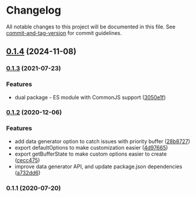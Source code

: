 # Changelog

All notable changes to this project will be documented in this file. See [commit-and-tag-version](https://github.com/absolute-version/commit-and-tag-version) for commit guidelines.

## [0.1.4](https://github.com/toolbuilder/ring-buffer-tests/compare/v0.1.3...v0.1.4) (2024-11-08)

### [0.1.3](https://github.com/toolbuilder/ring-buffer-tests/compare/v0.1.2...v0.1.3) (2021-07-23)


### Features

* dual package - ES module with CommonJS support ([3050e1f](https://github.com/toolbuilder/ring-buffer-tests/commit/3050e1f897b85edcd94b1306a8b9d9c369401824))

### [0.1.2](https://github.com/toolbuilder/ring-buffer-tests/compare/v0.1.1...v0.1.2) (2020-12-06)


### Features

* add data generator option to catch issues with priority buffer ([28b8727](https://github.com/toolbuilder/ring-buffer-tests/commit/28b87275a0ec1496fd37e23d52b6beb61cbcf1ff))
* export defaultOptions to make customization easier ([4d97665](https://github.com/toolbuilder/ring-buffer-tests/commit/4d97665673770c94801dd4f35f719668f9c54171))
* export getBufferState to make custom options easier to create ([cecc475](https://github.com/toolbuilder/ring-buffer-tests/commit/cecc475dd9f651c28209b31f101f445c010b59a0))
* improve data generator API, and update package.json dependencies ([a732dd6](https://github.com/toolbuilder/ring-buffer-tests/commit/a732dd6c9fea29a577d07efb9bf56ac1ae436f75))

### 0.1.1 (2020-07-20)
